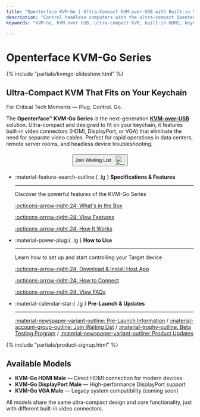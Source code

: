 ```yaml
---
title: "Openterface KVM-Go | Ultra-Compact KVM-over-USB with Built-in Video Connectors"
description: "Control headless computers with the ultra-compact Openterface KVM-Go. Built-in HDMI/DP/VGA connectors eliminate cables. Keychain-sized KVM-over-USB solution with 4K support for IT professionals and developers."
keywords: "KVM-Go, KVM over USB, ultra-compact KVM, built-in HDMI, keychain KVM, 4K KVM, headless control, USB KVM, portable KVM, DisplayPort KVM, VGA KVM, IT tools, server management"

---
```


# **Openterface KVM-Go Series**

{% include "partials/kvmgo-slideshow.html" %}

<div class="slogan-highlight">
  <h2 class="slogan-text">Ultra-Compact KVM That Fits on Your Keychain</h2>
  <div class="slogan-subtitle">For Critical Tech Moments — Plug. Control. Go.</div>
</div>

The **Openterface™ KVM-Go Series** is the next-generation [**KVM-over-USB**](/faq/kvm-over-usb/) solution. Ultra-compact and designed to fit on your keychain, it features built-in video connectors (HDMI, DisplayPort, or VGA) that eliminate the need for separate video cables. Perfect for rapid operations in data centers, remote server rooms, and headless device troubleshooting.

<div style="text-align: center; margin: 20px 0;">
  <button class="md-button" onclick="window.open('{{ config.extra.kvmgo_purchase_link }}', '_blank')">
    Join Waiting List
    <img 
      class="skip-lightbox"
      src="https://assets.openterface.com/images/trademark/crowd-supply.svg" 
      alt="Crowd Supply" 
      style="vertical-align: middle; height: 26px; margin-left: 8px;">
  </button>
</div>

<div class="grid cards" markdown>

-   :material-feature-search-outline:{ .lg } __Specifications & Features__

    ---

    Discover the powerful features of the KVM-Go Series

    [:octicons-arrow-right-24: What's in the Box](/product/kvm-go/whats-in-the-box/)

    [:octicons-arrow-right-24: View Features](/product/kvm-go/features)

    [:octicons-arrow-right-24: How It Works](/faq/kvm-over-usb/)


-   :material-power-plug:{ .lg } __How to Use__

    ---

    Learn how to set up and start controlling your Target device

    [:octicons-arrow-right-24: Download & Install Host App](/app)

    [:octicons-arrow-right-24: How to Connect](/product/kvm-go/how-to-connect)

    [:octicons-arrow-right-24: View FAQs](/faq)

</div>


<div class="grid cards" markdown>

-   :material-calendar-star:{ .lg } __Pre-Launch & Updates__

    ---

    [:material-newspaper-variant-outline: Pre-Launch Information](/product/kvm-go/pre-launch) / [:material-account-group-outline: Join Waiting List](https://forms.gle/yaS1F5E5MSo8DWNZ6) / [:material-trophy-outline: Beta Testing Program](/product/kvm-go/pre-launch) / [:material-newspaper-variant-outline: Product Updates](/product/kvm-go/updates)

</div>

{% include "partials/product-signup.html" %}

## Available Models

- **KVM-Go HDMI Male** — Direct HDMI connection for modern devices
- **KVM-Go DisplayPort Male** — High-performance DisplayPort support  
- **KVM-Go VGA Male** — Legacy system compatibility (coming soon)

All models share the same ultra-compact design and core functionality, just with different built-in video connectors.
